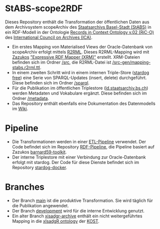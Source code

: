 # StABS-scope2RDF
Dieses Repository enthält die Transformation der öffentlichen Daten aus dem Archivsystem scopeArchiv des [Staatsarchivs Basel-Stadt (StABS)](https://www.staatsarchiv.bs.ch/) in ein RDF-Modell in der Ontologie [Records in Context Ontology v.02 (RiC-O)](https://github.com/ICA-EGAD/RiC-O/) des [International Council on Archives (ICA)](https://www.ica.org).

* Ein erstes Mapping von Materialised Views der Oracle-Datenbank von scopeArchiv erfolgt mittels [R2RML](https://www.w3.org/TR/r2rml). Dieses R2RML-Mapping wird mit [Zazukos](https://zazuko.com/) ["Expressive RDF Mapper (XRM)"](https://github.com/zazuko/expressive-rdf-mapper) erstellt. XRM-Dateien befinden sich im Ordner [/src](/src/), die R2RML-Datei ist [/src-gen/mapping-stabs.r2rml.ttl](/src-gen/mapping-stabs.r2rml.ttl).
* In einem zweiten Schritt wird in einem internen Triple-Store ([stardog free](https://www.stardog.com)) eine Serie von SPARQL-Updates (insert, delete) durchgeführt. Diese befinden sich im Ordner [/sparql](/sparql/).
* Für die Publikation im öffentlichen Triplestore ([ld.staatsarchiv.bs.ch](https://ld.staatsarchiv.bs.ch)) werden Metadaten und Vokabulare ergänzt. Diese befinden sich im Ordner [/metadata](/metadata/).
* Das Repository enthält ebenfalls eine Dokumentation des Datenmodells im [Wiki](https://github.com/Staatsarchiv-Basel-Stadt/StABS-scope2RDF/wiki).

# Pipeline

* Die Transformationen werden in einer [ETL-Pipeline](https://de.wikipedia.org/wiki/ETL-Prozess) verwendet. Der Code befindet sich im Repository [RDF-Pipeline](https://github.com/Staatsarchiv-Basel-Stadt/RDF-Pipeline), die Pipeline basiert auf Zazukos [barnard59-toolkit](https://github.com/zazuko/barnard59).
* Der interne Triplestore mit einer Verbindung zur Oracle-Datenbank erfolgt mit stardog. Der Code für diese Dienste befindet sich im Repository [stardog-docker](https://github.com/Staatsarchiv-Basel-Stadt/stardog-docker).

# Branches

* Der Branch [main](https://github.com/Staatsarchiv-Basel-Stadt/StABS-scope2RDF/tree/main) ist die produktive Transformation. Sie wird täglich für die Publikation angewendet.
* Der Branch [development](https://github.com/Staatsarchiv-Basel-Stadt/StABS-scope2RDF/tree/development) wird für die interne Entwicklung genutzt.
* Ein alter Branch [xisadgr-archive](https://github.com/Staatsarchiv-Basel-Stadt/StABS-scope2RDF/tree/xisadgr-archive) enthält ein nicht weitergeführtes Mapping in die [xIsadgR ontology](https://github.com/KOST-CECO/ontologies) der [KOST](https://kost-ceco.ch). 

